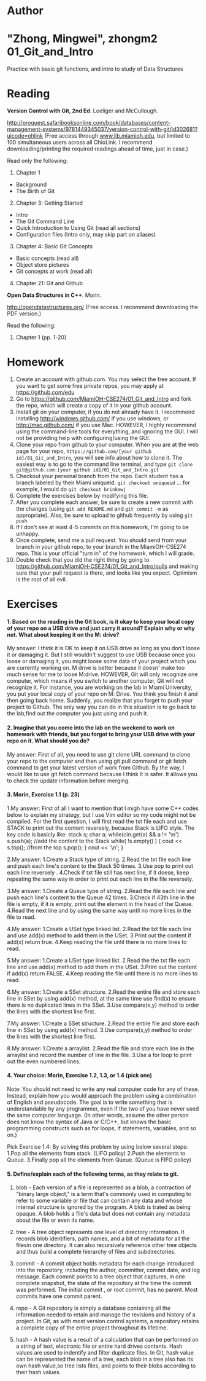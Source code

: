 Author
==========
"Zhong, Mingwei", zhongm2
01_Git_and_Intro
================

Practice with basic git functions, and intro to study of Data Structures

Reading
=======

**Version Control with Git, 2nd Ed**. Loeliger and McCullough. 

http://proquest.safaribooksonline.com/book/databases/content-management-systems/9781449345037/version-control-with-git/id302681?uicode=ohlink (Free access through www.lib.miamioh.edu, but limited to 100 simultaneous users across all OhioLink. I recommend downloading/printing the required readings ahead of time, just in case.)

Read only the following:

1. Chapter 1
  * Background
  * The Birth of Git
2. Chapter 3: Getting Started
  * Intro
  * The Git Command Line
  * Quick Introduction to Using Git (read all sections)
  * Configuration files (Intro only, may skip part on aliases)
3. Chapter 4: Basic Git Concepts
  * Basic concepts (read all)
  * Object store pictures
  * Git concepts at work (read all)
4. Chapter 21: Git and Github

**Open Data Structures in C++**. Morin. 

http://opendatastructures.org/ (Free access. I recommend downloading the PDF version.)

Read the following:

1. Chapter 1 (pp. 1-20)

Homework
========

1. Create an account with github.com. You may select the free account. If you want to get some free private repos, you may apply at https://github.com/edu
2. Go to https://github.com/MiamiOH-CSE274/01_Git_and_Intro and fork the repo, which will create a copy of it in your github account.
3. Install git on your computer, if you do not already have it. I recommend installing http://windows.github.com/ if you use windows, or http://mac.github.com/ if you use Mac. HOWEVER, I highly recommend using the command-line tools for everything, and ignoring the GUI. I will not be providing help with configuring/using the GUI.
4. Clone your repo from github to your computer. When you are at the web page for your repo, `https://github.com/[your github id]/01_Git_and_Intro`, you will see info about how to clone it. The easiest way is to go to the command line terminal, and type `git clone git@github.com:[your github id]/01_Git_and_Intro.git`
5. Checkout your personal branch from the repo. Each student has a branch labeled by their Miami uniqueid. `git checkout uniqueid` ... for example, I would do `git checkout brinkmwj`
6. Complete the exercises below by modifying this file.
7. After you complete each answer, be sure to create a new commit with the changes (using `git add README.md` and `git commit -m` as appropriate). Also, be sure to upload to github frequently by using `git push`
8. If I don't see at least 4-5 commits on this homework, I'm going to be unhappy.
9. Once complete, send me a pull request. You should send from your branch in your github repo, to your branch in the MiamiOH-CSE274 repo. This is your official "turn in" of the homework, which I will grade.
10. Double check that you did the right thing by going to https://github.com/MiamiOH-CSE274/01_Git_and_Intro/pulls and making sure that your pull request is there, and looks like you expect. Optimism is the root of all evil.

Exercises
=========

#### 1. Based on the reading in the Git book, is it okay to keep your local copy of your repo on a USB drive and just carry it around? Explain why or why not. What about keeping it on the M: drive?

My answer: I think it is OK to keep it on USB drive as long as you don't 
loose it or damaging it. But I still wouldn't suggest to use USB because
once you loose or damaging it, you might loose some data of your project which 
you are currently working on. M drive is better because it doesn' make too much sense for me to loose M:drive. HOWEVER, Git will only recognize one computer, 
which means if you switch to another computer, Git will not recognize it. 
For instance, you are working on the lab in Miami University, you put your 
local copy of your repo on M: Drive. You think you finish it and then going 
back home. Suddenly, you realize that you forget to push your project to Github.
The only way you can do in this situation is to go back to the lab,find out
the computer you just using and push it.

#### 2. Imagine that you come into the lab on the weekend to work on homework with friends, but you forgot to bring your USB drive with your repo on it. What should you do?

My answer: First of all, you need to use git clone URL command to clone your
repo to the computer and then using git pull command or git fetch command to
get your latest version of work from Github. By the way, I would like to use 
git fetch command because I think it is safer. It allows you to check the 
update information before merging.

#### 3. Morin, Exercise 1.1 (p. 23)
1.My answer:
First of all I want to mention that I migh have some C++ codes below to explain
my strategy, but I use Vim editor so my code might not be compiled. For the
first question, I will first read the txt file each and use STACK to print 
out the content reversely, because Stack is LIFO style. The key code is basicly
like:
stack <char> s;
char a;
while(cin.get(a) && a != '\n')
  s.push(a);   //add the content to the Stack
while( !s.empty() ) {
  cout << s.top();   //from the top
  s.pop();
  }
  cout << '\n';
  }
  
2.My answer:
1.Create a Stack type of string.
2.Read the txt file each line and push each line's content to the
Stack 50 times.
3.Use pop to print out each line reversely .
4.Check if txt file still has next line, if it doese, keep repeating the same
way in order to print out each line in the file reversely.

3.My answer:
1.Create a Queue type of string.
2.Read the file each line and push each line's content to the Queue 42 times.
3.Check if 43th line in the file is empty, if it is empty, print out the
element in the head of the Queue.
4.Read the next line and by using the same way until no more lines in the
file to read.

4.My answer:
1.Create a USet type linked list.
2.Read the txt file each line and use add(x) method to add them in the USet.
3.Print out the content if add(x) return true.
4.Keep reading the file until there is no more lines to read.

5.My answer:
1.Create a USet type linked list.
2.Read the the txt file each line and use add(x) method to add them in the USet.
3.Print out the content if add(x) return FALSE.
4.Keep reading the file until there is no more lines to read.

6.My answer:
1.Create a SSet structure.
2.Read the entire file and store each line in SSet by using add(x) method, at 
the same time use find(x) to ensure there is no duplicated lines in the SSet.
3.Use compare(x,y) method to order the lines with the shortest line first.

7.My answer:
1.Create a SSet structure.
2.Read the entire file and store each line in SSet by using add(x) method.
3.Use compare(x,y) method to order the lines with the shortest line first.

8.My answer:
1.Create a arraylist.
2.Read the file and store each line in the arraylist and record the number of
line in the file.
3.Use a for loop to print out the even numbered lines.






#### 4. Your choice: Morin, Exercise 1.2, 1.3, or 1.4 (pick one)

Note: You should not need to write any real computer code for any of these. Instead, explain how you would approach the problem using a combination of English and pseudocode. The goal is to write something that is understandable by any programmer, even if the two of you have never used the same computer language. (In other words, assume the other person does not know the syntax of Java or C/C++, but knows the basic programming constructs such as for loops, if statements, variables, and so on.)

Pick Exercise 1.4:
By solving this problem by using below several steps:
1.Pop all the elements from stack. (LIFO policy)
2.Push the elements to Queue.
3.Finally pop all the elements from Queue. (Queue is FIFO policy) 



#### 5. Define/explain each of the following terms, as they relate to git.

1. blob - Each version of a file is represented as a blob, a contraction of
"binary large object," is a term that's commonly used in computing to refer
to some variable or file that can contain any data and whose internal structure
is ignored by the program. A blob is trated as being opaque. A blob holds a 
file's data but does not contain any metadata about the file or even its name.

2. tree - A tree object represents one level of directory information. 
It records blob identifiers, path names, and a bit of metadata for all the filesin one directory. It can also recursively reference other tree objects and thus
build a complete hierarchy of files and subdirectories.

3. commit - A commit object holds metadata for each change introduced into the 
repository, including the author, committer, commit date, and log message. Each
commit points to a tree object that captures, in one complete snapshot, the 
state of the repository at the time the commit was performed. The initial commit
, or root commit, has no parent. Most commits have one commit parent.

4. repo - A Git repository is simply a database containing all the information
needed to retain and manage the revisions and history of a project. In Git, 
as with most version control systems, a repository retains a complete copy of
the entire project throughout its lifetime.

5. hash - A hash value is a result of a calculation that can be performed on 
a string of text, electronic file or entire hard drives contents. Hash values are used to indentify and filter duplicate files. In Git, hash value can be 
represented the name of a tree, each blob in a tree also has its own hash value,so tree lists files, and points to their blobs according to their hash values.


